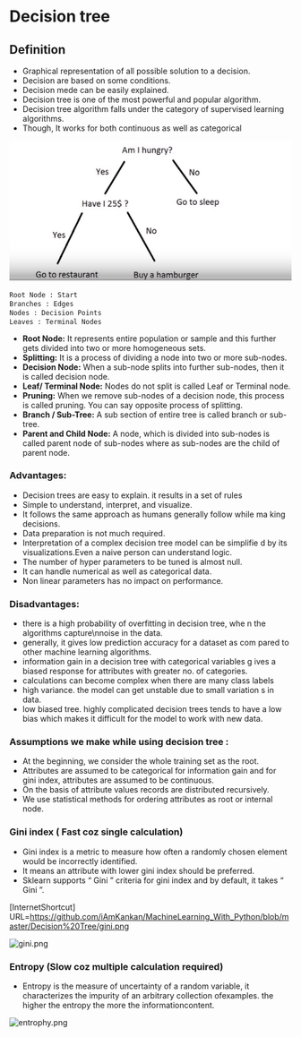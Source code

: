 # Decision tree
## Definition
* Graphical representation of all possible solution to a decision.
* Decision are based on some conditions.
* Decision mede can be easily explained.
* Decision tree is one of the most powerful and popular algorithm.
* Decision tree algorithm falls under the category of supervised learning algorithms.
* Though, It works for both continuous as well as categorical

    

![tree](decisiontree1.png)

````
Root Node : Start
Branches : Edges
Nodes : Decision Points
Leaves : Terminal Nodes
````


* **Root Node:** It represents entire population or sample and this further gets divided into two or more homogeneous sets.
* **Splitting:** It is a process of dividing a node into two or more sub-nodes.
* **Decision Node:** When a sub-node splits into further sub-nodes, then it is called decision node.
* **Leaf/ Terminal Node:** Nodes do not split is called Leaf or Terminal node.
* **Pruning:** When we remove sub-nodes of a decision node, this process is called pruning. You can say opposite process of splitting.
* **Branch / Sub-Tree:** A sub section of entire tree is called branch or sub-tree.
* **Parent and Child Node:** A node, which is divided into sub-nodes is called parent node of sub-nodes where as sub-nodes are the child of parent node.


### Advantages:

* Decision trees are easy to explain. it results in a set of rules
* Simple to understand, interpret, and visualize.
* It follows the same approach as humans generally follow while ma king decisions.
* Data preparation is not much required.
* Interpretation of a complex decision tree model can be simplifie d by its visualizations.Even a naive person can understand logic.
* The number of hyper parameters to be tuned is almost null.
* It can handle numerical as well as categorical data.
* Non linear parameters has no impact on performance.

### Disadvantages:

* there is a high probability of overfitting in decision tree, whe n the algorithms capture\nnoise in the data.
* generally, it gives low prediction accuracy for a dataset as com pared to other machine learning algorithms.
* information gain in a decision tree with categorical variables g ives a biased response for attributes with greater no. of categories.
* calculations can become complex when there are many class labels
* high variance. the model can get unstable due to small variation s in data.
* low biased tree. highly complicated decision trees tends to have a low bias which makes it difficult for the model to work with new data.

### Assumptions we make while using decision tree :

* At the beginning, we consider the whole training set as the root.
* Attributes are assumed to be categorical for information gain and for gini index, attributes are assumed to be continuous.
* On the basis of attribute values records are distributed recursively.
* We use statistical methods for ordering attributes as root or internal node.

### Gini index ( Fast coz single calculation)

* Gini index is a metric to measure how often a randomly chosen element would be incorrectly identified. 
* It means an attribute with lower gini index should be preferred. 
* Sklearn supports “ Gini ” criteria for gini index and by default, it takes “ Gini ”.

[InternetShortcut]
URL=https://github.com/iAmKankan/MachineLearning_With_Python/blob/master/Decision%20Tree/gini.png

![gini.png](attachment:gini.png)

### Entropy (Slow coz multiple calculation required)

* Entropy is the measure of uncertainty of a random variable, it characterizes the impurity of an arbitrary collection ofexamples. the higher the entropy the more the informationcontent.

![entrophy.png](attachment:entrophy.png)
